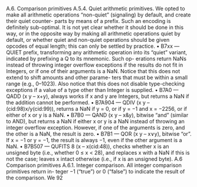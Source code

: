 A.6. Comparison primitives
A.5.4. Quiet arithmetic primitives. We opted to make all arithmetic
operations “non-quiet” (signaling) by default, and create their quiet counter-
parts by means of a prefix. Such an encoding is definitely sub-optimal. It is
not yet clear whether it should be done in this way, or in the opposite way
by making all arithmetic operations quiet by default, or whether quiet and
non-quiet operations should be given opcodes of equal length; this can only
be settled by practice.
• B7xx — QUIET prefix, transforming any arithmetic operation into its
“quiet” variant, indicated by prefixing a Q to its mnemonic. Such op-
erations return NaNs instead of throwing integer overflow exceptions if
the results do not fit in Integers, or if one of their arguments is a NaN.
Notice that this does not extend to shift amounts and other parame-
ters that must be within a small range (e.g., 0–1023). Also notice that
this does not disable type-checking exceptions if a value of a type other
than Integer is supplied.
• B7A0 — QADD (x y – x+y), always works if x and y are Integers, but
returns a NaN if the addition cannot be performed.
• B7A904 — QDIV (x y – (cid:98)x/y(cid:99)), returns a NaN if y = 0, or if y = −1 and
x = −2256, or if either of x or y is a NaN.
• B7B0 — QAND (x y – x&y), bitwise “and” (similar to AND), but returns
a NaN if either x or y is a NaN instead of throwing an integer overflow
exception. However, if one of the arguments is zero, and the other is a
NaN, the result is zero.
• B7B1 — QOR (x y – x∨y), bitwise “or”. If x = −1 or y = −1, the result
is always −1, even if the other argument is a NaN.
• B7B507 — QUFITS 8 (x – x(cid:48)), checks whether x is an unsigned byte
(i.e., whether 0 ≤ x < 28), and replaces x with a NaN if this is not the
case; leaves x intact otherwise (i.e., if x is an unsigned byte).
A.6 Comparison primitives
A.6.1. Integer comparison. All integer comparison primitives return in-
teger −1 (“true”) or 0 (“false”) to indicate the result of the comparison. We
92

